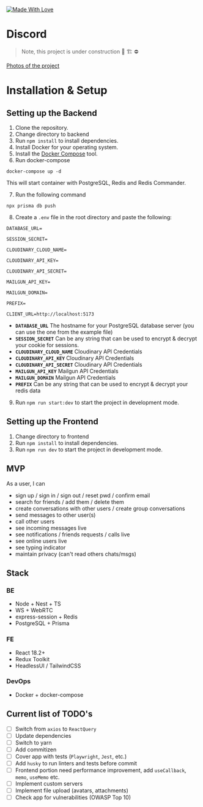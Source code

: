 [![Made With Love](https://img.shields.io/badge/Made%20With-Love-red.svg)](https://github.com/lifeisbeautifu1)
# Discord

> Note, this project is under construction 🚧 🏗️ ⛔

[Photos of the project](https://imgur.com/a/MAvmtkm)

# Installation & Setup

## Setting up the Backend

1. Clone the repository.
2. Change directory to backend
3. Run `npm install` to install dependencies.
4. Install Docker for your operating system.
5. Install the [Docker Compose](https://docs.docker.com/compose/install/) tool.
6. Run docker-compose

```
docker-compose up -d
```

This will start container with PostgreSQL, Redis and Redis Commander.

7. Run the following command

```
npx prisma db push
```

8. Create a `.env` file in the root directory and paste the following:

```
DATABASE_URL=

SESSION_SECRET=

CLOUDINARY_CLOUD_NAME=

CLOUDINARY_API_KEY=

CLOUDINARY_API_SECRET=

MAILGUN_API_KEY=

MAILGUN_DOMAIN=

PREFIX=

CLIENT_URL=http://localhost:5173
```

   - **`DATABASE_URL`** The hostname for your PostgreSQL database server (you can use the one from the example file)
   - **`SESSION_SECRET`** Can be any string that can be used to encrypt & decrypt your cookie for sessions.
   - **`CLOUDINARY_CLOUD_NAME`** Cloudinary API Credentials
   - **`CLOUDINARY_API_KEY`** Cloudinary API Credentials
   - **`CLOUDINARY_API_SECRET`** Cloudinary API Credentials
   - **`MAILGUN_API_KEY`** Mailgun API Credentials
   - **`MAILGUN_DOMAIN`** Mailgun API Credentials
   - **`PREFIX`** Can be any string that can be used to encrypt & decrypt your redis data

9. Run `npm run start:dev` to start the project in development mode.

## Setting up the Frontend

1. Change directory to frontend
2. Run `npm install` to install dependencies.
3. Run `npm run dev` to start the project in development mode.

## MVP

As a user, I can

- sign up / sign in / sign out / reset pwd / confirm email
- search for friends / add them / delete them
- create conversations with other users / create group conversations
- send messages to other user(s)
- call other users
- see incoming messages live
- see notifications / friends requests / calls live
- see online users live
- see typing indicator
- maintain privacy (can't read others chats/msgs)

## Stack

### BE

- Node + Nest + TS
- WS + WebRTC
- express-session + Redis
- PostgreSQL + Prisma

### FE

- React 18.2+
- Redux Toolkit
- HeadlessUI / TailwindCSS

### DevOps

- Docker + docker-compose

## Current list of TODO's

- [ ] Switch from `axios` to `ReactQuery`
- [ ] Update dependencies
- [ ] Switch to yarn
- [ ] Add commitizen
- [ ] Cover app with tests (`Playwright`, `Jest`, etc.)
- [ ] Add `husky` to run linters and tests before commit
- [ ] Frontend portion need performance improvement, add `useCallback`, `memo`, `useMemo` etc.
- [ ] Implement custom servers
- [ ] Implement file upload (avatars, attachments)
- [ ] Check app for vulnerabilities (OWASP Top 10)
